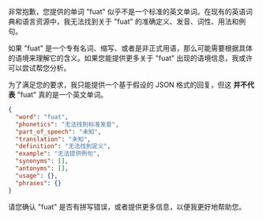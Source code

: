 非常抱歉，您提供的单词 "fuat" 似乎不是一个标准的英文单词。在现有的英语词典和语言资源中，我无法找到关于 "fuat" 的准确定义、发音、词性、用法和例句。

如果 "fuat" 是一个专有名词、缩写、或者是非正式用语，那么可能需要根据具体的语境来理解它的含义。如果您能提供更多关于 "fuat" 出现的语境信息，我或许可以尝试帮您分析。

为了满足您的要求，我只能提供一个基于假设的 JSON 格式的回复，但这 **并不代表** "fuat" 真的是一个英文单词。

```json
{
  "word": "fuat",
  "phonetics": "无法找到标准发音",
  "part_of_speech": "未知",
  "translation": "未知",
  "definition": "无法找到定义",
  "example": "无法提供例句",
  "synonyms": [],
  "antonyms": [],
  "usage": {},
  "phrases": {}
}
```

请您确认 "fuat" 是否有拼写错误，或者提供更多信息，以便我更好地帮助您。
 